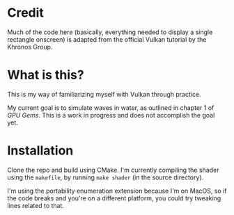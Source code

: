 # Credit
Much of the code here (basically, everything needed to display a single rectangle onscreen) is adapted from the official Vulkan tutorial by the Khronos Group.

# What is this?
This is my way of familiarizing myself with Vulkan through practice.

My current goal is to simulate waves in water, as outlined in chapter 1 of *GPU Gems*. This is a work in progress and does not accomplish the goal yet.

# Installation
Clone the repo and build using CMake. I'm currently compiling the shader using the `makefile`, by running `make shader` (in the source directory).

I'm using the portability enumeration extension because I'm on MacOS, so if the code breaks and you're on a different platform, you could try tweaking lines related to that.